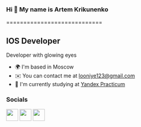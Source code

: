 ### Hi 👋 My name is Artem Krikunenko
============================

IOS Developer
-------------

Developer with glowing eyes

*   🌍  I'm based in Moscow
*   ✉️  You can contact me at [looniye123@gmail.com](mailto:looniye123@gmail.com)
*   🚀  I'm currently studying at [Yandex Practicum](https://practicum.yandex.ru)            
### Socials
<p align="left">
<a href="https://discord.com/users/212966436790861834" target="_blank" rel="noreferrer"><img src="https://raw.githubusercontent.com/danielcranney/readme-generator/main/public/icons/socials/discord.svg" width="32" height="32" /></a>
<a href="https://www.github.com/looniye" target="_blank" rel="noreferrer"><img src="https://raw.githubusercontent.com/danielcranney/readme-generator/main/public/icons/socials/github-dark.svg" width="32" height="32" /></a>
<a href="https://t.me/looniyek" target="_blank" rel="noreferrer"><img src="https://upload.wikimedia.org/wikipedia/commons/8/82/Telegram_logo.svg" width="32" height="32" /></a>

